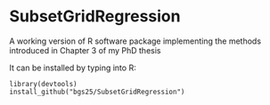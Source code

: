 # SubsetGridRegression
A working version of R software package implementing the methods introduced in Chapter 3 of my PhD thesis

It can be installed by typing into R:

    library(devtools)
    install_github("bgs25/SubsetGridRegression")
